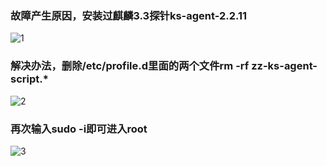 ### 故障产生原因，安装过麒麟3.3探针ks-agent-2.2.11
![1](https://github.com/chjxt/chjxt.github.io/assets/164757931/b7e9c4bd-8944-4b1d-b99f-bddf35369d66)
### 解决办法，删除/etc/profile.d里面的两个文件rm -rf zz-ks-agent-script.*
![2](https://github.com/chjxt/chjxt.github.io/assets/164757931/ade4d754-f54b-4d16-a16d-f7e37447d5c1)
### 再次输入sudo -i即可进入root
![3](https://github.com/chjxt/chjxt.github.io/assets/164757931/4108d456-26db-4ef4-9145-6e19623f5704)
